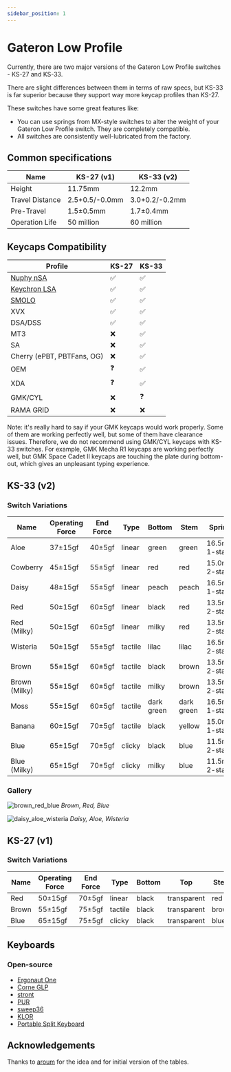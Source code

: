 ```yaml
---
sidebar_position: 1
---
```


# Gateron Low Profile

Currently, there are two major versions of the Gateron Low Profile switches - KS-27 and KS-33.

There are slight differences between them in terms of raw specs, but KS-33 is far superior because they support way more keycap profiles than KS-27.

These switches have some great features like:
* You can use springs from MX-style switches to alter the weight of your Gateron Low Profile switch. They are completely compatible.
* All switches are consistently well-lubricated from the factory.

## Common specifications

| Name            | KS-27 (v1)     | KS-33 (v2)     |
| --------------- | -------------- | -------------- |
| Height          | 11.75mm        | 12.2mm         |
| Travel Distance | 2.5+0.5/-0.0mm | 3.0+0.2/-0.2mm |
| Pre-Travel      | 1.5±0.5mm      | 1.7±0.4mm      |
| Operation Life  | 50 million     | 60 million     |

## Keycaps Compatibility

| Profile                                                                               | KS-27 | KS-33 |
| ------------------------------------------------------------------------------------- | ----- | ----- |
| [Nuphy nSA](https://nuphy.com/collections/keycaps?filter.p.tag=nSA+%28Low-Profile%29) | ✅     | ✅     |
| [Keychron LSA](https://www.keychron.com/collections/keychron-low-profile-keycaps)     | ✅     | ✅     |
| [SMOLO](https://shop.beekeeb.com/product/smolo-low-profile-keycap/)                   | ✅     | ✅     |
| XVX                                                                                   | ✅     | ✅     |
| DSA/DSS                                                                               | ✅     | ✅     |
| MT3                                                                                   | ❌     | ✅     |
| SA                                                                                    | ❌     | ✅     |
| Cherry (ePBT, PBTFans, OG)                                                            | ❌     | ✅     |
| OEM                                                                                   | ❓     | ✅     |
| XDA                                                                                   | ❓     | ✅     |
| GMK/CYL                                                                               | ❌     | ❓     |
| RAMA GRID                                                                             | ❌     | ❌     |

Note: it's really hard to say if your GMK keycaps would work properly. Some of them are working perfectly well, but some of them have clearance issues. Therefore, we do not recommend using GMK/CYL keycaps with KS-33 switches. For example, GMK Mecha R1 keycaps are working perfectly well, but GMK Space Cadet II keycaps are touching the plate during bottom-out, which gives an unpleasant typing experience.

## KS-33 (v2)

### Switch Variations

| Name          | Operating Force | End Force | Type    | Bottom     | Stem       | Spring         | Pre-travel | Total travel | Links                                                                                                                                                                                                    |
| ------------- | --------------- | --------- | ------- | ---------- | ---------- | -------------- | ---------- | ------------ | -------------------------------------------------------------------------------------------------------------------------------------------------------------------------------------------------------- |
| Aloe          | 37±15gf         | 40±5gf    | linear  | green      | green      | 16.5mm 1-stage | 1.7±0.4mm  | 3.2±0.2mm    | [Nuphy](https://nuphy.com/collections/switches/products/nuphy-aloe-l37-low-profile-switches) [Aliexpress](https://aliexpress.com/item/1005005954551975.html?sku_id=12000035014555324)                    |
| Cowberry      | 45±15gf         | 55±5gf    | linear  | red        | red        | 15.0mm 2-stage | 1.2±0.3mm  | 3.0±0.2mm    | [Nuphy](https://nuphy.com/collections/switches/products/nuphy-cowberry-l45-low-profile-switches)                                                                                                         |
| Daisy         | 48±15gf         | 55±5gf    | linear  | peach      | peach      | 16.5mm 1-stage | 1.7±0.4mm  | 3.2±0.2mm    | [Nuphy](https://nuphy.com/collections/switches/products/nuphy-daisy-l48-low-profile-switches) [Aliexpress](https://aliexpress.com/item/1005005954551975.html?sku_id=12000035014555325)                   |
| Red           | 50±15gf         | 60±5gf    | linear  | black      | red        | 13.5mm 2-stage | 1.7±0.4mm  | 3.2±0.2mm    | [Keychron](https://www.keychron.com/products/low-profile-gateron-mechanical-switch-set?variant=40122792575065) [Aliexpress](https://aliexpress.com/item/1005006115916975.html?sku_id=12000035823005486)  |
| Red (Milky)   | 50±15gf         | 60±5gf    | linear  | milky      | red        | 13.5mm 2-stage | 1.7±0.4mm  | 3.2±0.2mm    | [Nuphy](https://nuphy.com/collections/switches/products/gateron-low-profile-v2-switches?variant=40519107182701) [Aliexpress](https://aliexpress.com/item/1005005467067056.html?sku_id=12000033197456369) |
| Wisteria      | 50±15gf         | 55±5gf    | tactile | lilac      | lilac      | 16.5mm 2-stage | 1.7±0.4mm  | 3.2±0.2mm    | [Nuphy](https://nuphy.com/collections/switches/products/nuphy-wisteria-t55-low-profile-switches) [Aliexpress](https://aliexpress.com/item/1005005954551975.html?sku_id=12000035014555323)                |
| Brown         | 55±15gf         | 60±5gf    | tactile | black      | brown      | 13.5mm 2-stage | 1.7±0.4mm  | 3.2±0.2mm    | [Keychron](https://www.keychron.com/products/low-profile-gateron-mechanical-switch-set?variant=40122792673369) [Aliexpress](https://aliexpress.com/item/1005006115916975.html?sku_id=12000035823005487)  |
| Brown (Milky) | 55±15gf         | 60±5gf    | tactile | milky      | brown      | 13.5mm 2-stage | 1.7±0.4mm  | 3.2±0.2mm    | [Nuphy](https://nuphy.com/collections/switches/products/gateron-low-profile-v2-switches?variant=40519107215469) [Aliexpress](https://aliexpress.com/item/1005005467067056.html?sku_id=12000033197456366) |
| Moss          | 55±15gf         | 60±5gf    | tactile | dark green | dark green | 16.5mm 1-stage | 1.7±0.4mm  | 3.0±0.2mm    | [Nuphy](https://nuphy.com/collections/switches/products/nuphy-moss-t60-low-profile-switches)                                                                                                             |
| Banana        | 60±15gf         | 70±5gf    | tactile | black      | yellow     | 15.0mm 1-stage | 1.7±0.4mm  | 3.0±0.2mm    | [Keychron](https://www.keychron.com/products/low-profile-gateron-mechanical-switch-set?variant=40587643355225) [Aliexpress](https://aliexpress.com/item/1005006060154869.html?sku_id=12000035548809436)  |
| Blue          | 65±15gf         | 70±5gf    | clicky  | black      | blue       | 11.5mm 2-stage | 1.7±0.4mm  | 3.2±0.2mm    | [Keychron](https://www.keychron.com/products/low-profile-gateron-mechanical-switch-set?variant=40122792607833) [Aliexpress](https://aliexpress.com/item/1005006115916975.html?sku_id=12000035823005488)  |
| Blue (Milky)  | 65±15gf         | 70±5gf    | clicky  | milky      | blue       | 11.5mm 2-stage | 1.7±0.4mm  | 3.2±0.2mm    | [Nuphy](https://nuphy.com/collections/switches/products/gateron-low-profile-v2-switches?variant=40519107248237) [Aliexpress](https://aliexpress.com/item/1005005467067056.html?sku_id=12000033197456363) |

### Gallery

![brown_red_blue](/img/brown_red_blue.jpg)
*Brown, Red, Blue*

![daisy_aloe_wisteria](/img/daisy_aloe_wisteria.jpg)
*Daisy, Aloe, Wisteria*

## KS-27 (v1)

### Switch Variations

| Name  | Operating Force | End Force | Type    | Bottom | Top         | Stem  |
| ----- | --------------- | --------- | ------- | ------ | ----------- | ----- |
| Red   | 50±15gf         | 70±5gf    | linear  | black  | transparent | red   |
| Brown | 55±15gf         | 75±5gf    | tactile | black  | transparent | brown |
| Blue  | 65±15gf         | 75±5gf    | clicky  | black  | transparent | blue  |

## Keyboards

### Open-source

* [Ergonaut One](https://github.com/ergonautkb/one)
* [Corne GLP](https://github.com/beekeeb/crkbd-glp)
* [stront](https://github.com/zzeneg/stront)
* [PUR](https://github.com/1000eyed/pur)
* [sweep36](https://github.com/sadekbaroudi/sweep36/tree/master)
* [KLOR](https://github.com/sadekbaroudi/KLOR)
* [Portable Split Keyboard](https://github.com/klesh/pskeeb/tree/main)

## Acknowledgements

Thanks to [aroum](https://github.com/aroum) for the idea and for initial version of the tables.

